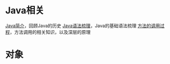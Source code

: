 # Java相关
[Java简介](language_evolution.md)，回顾Java的历史
[Java语法梳理](java_syntax.md)，Java的基础语法梳理
[方法的调用过程](function.md)，方法调用的相关知识，以及深层的原理
# 对象
